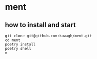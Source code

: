 # ment

## how to install and start
```
git clone git@github.com:kawagh/ment.git
cd ment
poetry install
poetry shell
m
```
